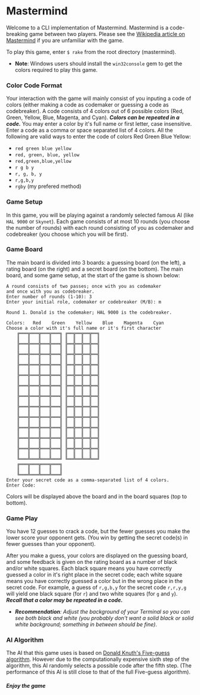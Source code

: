# Mastermind

Welcome to a CLI implementation of Mastermind. Mastermind is a code-breaking game between two players.  Please see the <a href="http://en.wikipedia.org/wiki/Mastermind_(board_game)">Wikipedia article on Mastermind</a> if you are unfamiliar with the game.

To play this game, enter `$ rake` from the root directory (mastermind).

+ **Note**: Windows users should install the `win32console` gem to get the colors required to play this game.

### Color Code Format

Your interaction with the game will mainly consist of you inputing a code of colors (either making a code as codemaker or guessing a code as codebreaker). A code consists of 4 colors out of 6 possible colors (Red, Green, Yellow, Blue, Magenta, and Cyan). **_Colors can be repeated in a code._**  You may enter a color by it's full name or first letter, case insensitive.  Enter a code as a comma or space separated list of 4 colors.  All the following are valid ways to enter the code of colors Red Green Blue Yellow:

+ `red green blue yellow`
+ `red, green, blue, yellow`
+ `red,green,blue,yellow`
+ `r g b y`
+ `r, g, b, y`
+ `r,g,b,y`
+ `rgby` (my prefered method)

### Game Setup

In this game, you will be playing against a randomly selected famous AI (like `HAL 9000` or `Skynet`). Each game consists of at most 10 rounds (you choose the number of rounds) with each round consisting of you as codemaker and codebreaker (you choose which you will be first).

### Game Board

The main board is divided into 3 boards: a guessing board (on the left), a rating board (on the right) and a secret board (on the bottom).  The main board, and some game setup, at the start of the game is shown below:

```
A round consists of two passes; once with you as codemaker
and once with you as codebreaker.
Enter number of rounds (1-10): 3
Enter your initial role, codemaker or codebreaker (M/B): m

Round 1. Donald is the codemaker; HAL 9000 is the codebreaker.

Colors:   Red    Green    Yellow    Blue    Magenta    Cyan  
Choose a color with it's full name or it's first character
	╔═══╦═══╦═══╦═══╗ ╔══╦══╦══╦══╗
	║   ║   ║   ║   ║ ║  ║  ║  ║  ║
	╠═══╬═══╬═══╬═══╣ ╠══╬══╬══╬══╣
	║   ║   ║   ║   ║ ║  ║  ║  ║  ║
	╠═══╬═══╬═══╬═══╣ ╠══╬══╬══╬══╣
	║   ║   ║   ║   ║ ║  ║  ║  ║  ║
	╠═══╬═══╬═══╬═══╣ ╠══╬══╬══╬══╣
	║   ║   ║   ║   ║ ║  ║  ║  ║  ║
	╠═══╬═══╬═══╬═══╣ ╠══╬══╬══╬══╣
	║   ║   ║   ║   ║ ║  ║  ║  ║  ║
	╠═══╬═══╬═══╬═══╣ ╠══╬══╬══╬══╣
	║   ║   ║   ║   ║ ║  ║  ║  ║  ║
	╠═══╬═══╬═══╬═══╣ ╠══╬══╬══╬══╣
	║   ║   ║   ║   ║ ║  ║  ║  ║  ║
	╠═══╬═══╬═══╬═══╣ ╠══╬══╬══╬══╣
	║   ║   ║   ║   ║ ║  ║  ║  ║  ║
	╠═══╬═══╬═══╬═══╣ ╠══╬══╬══╬══╣
	║   ║   ║   ║   ║ ║  ║  ║  ║  ║
	╠═══╬═══╬═══╬═══╣ ╠══╬══╬══╬══╣
	║   ║   ║   ║   ║ ║  ║  ║  ║  ║
	╠═══╬═══╬═══╬═══╣ ╠══╬══╬══╬══╣
	║   ║   ║   ║   ║ ║  ║  ║  ║  ║
	╠═══╬═══╬═══╬═══╣ ╠══╬══╬══╬══╣
	║   ║   ║   ║   ║ ║  ║  ║  ║  ║
	╚═══╩═══╩═══╩═══╝ ╚══╩══╩══╩══╝
	╔═══╦═══╦═══╦═══╗
	║   ║   ║   ║   ║
	╚═══╩═══╩═══╩═══╝
Enter your secret code as a comma-separated list of 4 colors.
Enter Code: 
```

Colors will be displayed above the board and in the board squares (top to bottom).

### Game Play

You have 12 guesses to crack a code, but the fewer guesses you make the lower score your opponent gets. (You win by getting the secret code(s) in fewer guesses than your opponent).

After you make a guess, your colors are displayed on the guessing board, and some feedback is given on the rating board as a number of black and/or white squares.  Each black square means you have correctly guessed a color in it's right place in the secret code; each white square means you have correctly guessed a color but in the wrong place in the secret code.  For example, a guess of `r,g,b,y` for the secret code `r,r,y,g` will yield one black square (for `r`) and two white squares (for `g` and `y`).
**_Recall that a color may be repeated in a code._**

+ *__Recommendation__: Adjust the background of your Terminal so you can see both black and white (you probably don't want a solid black or solid white background; something in between should be fine)*.

### AI Algorithm

The AI that this game uses is based on <a href="http://en.wikipedia.org/wiki/Mastermind_(board_game)#Algorithms">Donald Knuth's Five-guess algorithm</a>. However due to the computationally expensive sixth step of the algorithm, this AI randomly selects a possible code after the fifth step. (The performance of this AI is still close to that of the full Five-guess algorithm).

##### *Enjoy the game*

